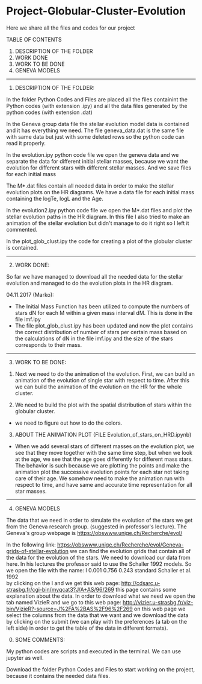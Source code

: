 # Project-Globular-Cluster-Evolution
Here we share all the files and codes for our project

TABLE OF CONTENTS
1. DESCRIPTION OF THE FOLDER
2. WORK DONE
3. WORK TO BE DONE
4. GENEVA MODELS

************************************************************************************************************************

1. DESCRIPTION OF THE FOLDER:

In the folder Python Codes and Files are placed all the files containint the Python codes (with extension .ipy) and all the data files generated by the python codes (with extension .dat)

In the Geneva group data file the stellar evolution model data is contained and it has everything we need. The file geneva_data.dat is the same file with same data but just with some deleted rows so the python code can read it properly.

In the evolution.ipy python code file we open the geneva data and we separate the data for different initial stellar masses, because we want the evolution for different stars with different stellar masses. And we save files for each initial mass

The M*.dat files contain all needed data in order to make the stellar evolution plots on the HR diagrams. We have a data file for each initial mass containing the logTe, logL and the Age.

In the evolution2.ipy python code file we open the M*.dat files and plot the stellar evolution paths in the HR diagram. In this file I also tried to make an animation of the stellar evolution but didn't manage to do it right so I left it commented. 

In the plot_glob_clust.ipy the code for creating a plot of the globular cluster is contained.

***********************************************************************************************************************

2. WORK DONE:

So far we have managed to download all the needed data for the stellar evolution and managed to do the evolution plots in the HR diagram.

04.11.2017 (Marko):
- The Initial Mass Function has been utilized to compute the numbers of stars dN for each M within a given mass interval dM.
This is done in the file imf.ipy
- The file plot_glob_clust.ipy has been updated and now the plot contains the correct distribution of number of stars per certain mass based on the calculations of dN in the file imf.ipy and the size of the stars corresponds to their mass. 

***********************************************************************************************************************

3. WORK TO BE DONE:

1) Next we need to do the animation of the evolution.
First, we can build an animation of the evolution of single star with respect to time.
After this we can build the animation of the evolution on the HR for the whole cluster.

2) We need to build the plot with the spatial distribution of stars within the globular cluster.
  - we need to figure out how to do the colors.



3) ABOUT THE ANIMATION PLOT (FILE Evolution_of_stars_on_HRD.ipynb)
  - When we add several stars of different masses on the evolution plot, we see that they move together with the same time step, but when we look at the age, we see that the age goes differently for different mass stars.
  The behavior is such because we are plotting the points and make the animation plot the successive evolution points for each star not taking care of their age.
  We somehow need to make the animation run with respect to time, and have same and accurate time representation for all star masses.

**********************************************************************************************************************

4. GENEVA MODELS

The data that we need in order to simulate the evolution of the stars we get from the Geneva research group. (suggested in professor's lecture). The Geneva's group webpage is
https://obswww.unige.ch/Recherche/evol/

In the following link:
https://obswww.unige.ch/Recherche/evol/Geneva-grids-of-stellar-evolution
we can find the evolution grids that contain all of the data for the evolution of the stars. We need to download our data from here.
In his lectures the professor said to use the Schaller 1992 models. So we open the file with the name:
I	0.001	0.756	0.243	standard	Schaller et al. 1992	
by clicking on the I and we get this web page:
http://cdsarc.u-strasbg.fr/cgi-bin/myqcat3?J/A+AS/96/269
this page contains some explanation about the data.
In order to download what we need we open the tab named VizieR and we go to this web page:
http://vizier.u-strasbg.fr/viz-bin/VizieR?-source=J%2FA%2BAS%2F96%2F269
on this web page we select the columns from the data that we want and we download the data by clicking on the submit (we can play with the preferences (a tab on the left side) in order to get the table of the data in different formats).




















0. SOME COMMENTS:

My python codes are scripts and executed in the terminal. We can use jupyter as well.

Download the folder Python Codes and Files to start working on the project, because it contains the needed data files.



